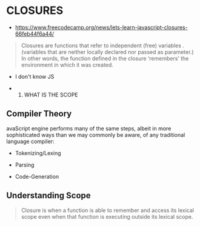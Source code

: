 # CLOSURES
* https://www.freecodecamp.org/news/lets-learn-javascript-closures-66feb44f6a44/
> Closures are functions that refer to independent (free) variables .(variables that are neither locally declared nor passed as parameter.)
> In other words, the function defined in the closure ‘remembers’ the environment in which it was created.

* I don't know JS
+ 1. WHAT IS THE SCOPE
## Compiler Theory
avaScript engine performs many of the same steps, 
albeit in more sophisticated ways than we may commonly be aware, 
of any traditional language compiler:

* Tokenizing/Lexing
  > 
* Parsing
  > 
* Code-Generation
  >

## Understanding Scope





> Closure is when a function is able to remember and access its lexical scope 
>even when that function is executing outside its lexical scope.